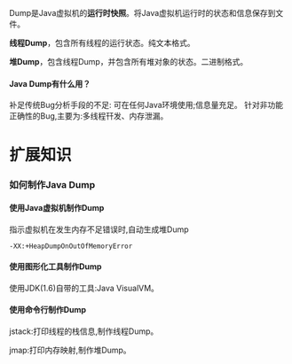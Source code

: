 Dump是Java虚拟机的**运行时快照**。将Java虚拟机运行时的状态和信息保存到文件。



**线程Dump**，包含所有线程的运行状态。纯文本格式。



**堆Dump**，包含线程Dump，并包含所有堆对象的状态。二进制格式。



#### Java Dump有什么用？


补足传统Bug分析手段的不足: 可在任何Java环境使用;信息量充足。 针对非功能正确性的Bug,主要为:多线程幵发、内存泄漏。



# 扩展知识
### 如何制作Java Dump
#### 使用Java虚拟机制作Dump


指示虚拟机在发生内存不足错误时,自动生成堆Dump



```plain
-XX:+HeapDumpOnOutOfMemoryError
```



#### 使用图形化工具制作Dump
使用JDK(1.6)自带的工具:Java VisualVM。

#### 使用命令行制作Dump
jstack:打印线程的栈信息,制作线程Dump。

jmap:打印内存映射,制作堆Dump。




